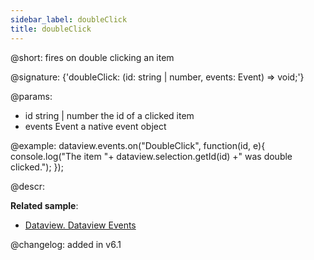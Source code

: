 ```yaml
---
sidebar_label: doubleClick
title: doubleClick
---          
```


@short: fires on double clicking an item

@signature: {'doubleClick: (id: string | number, events: Event) => void;'}

@params:
- id 	string | number 		the id of a clicked item
- events 	Event 				a native event object

@example:
dataview.events.on("DoubleClick", function(id, e){
   console.log("The item "+ dataview.selection.getId(id) +" was double clicked.");
});



@descr:


**Related sample**:
- [Dataview. Dataview Events](https://snippet.dhtmlx.com/2d74uyoh)


@changelog: added in v6.1

